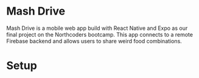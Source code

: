 # Mash Drive

Mash Drive is a mobile web app build with React Native and Expo as our final project on the Northcoders bootcamp. This app connects to a remote Firebase backend and allows users to share weird food combinations.

# Setup
